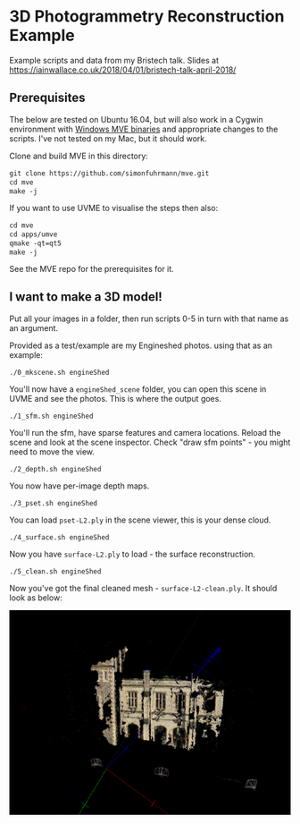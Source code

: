 # 3D Photogrammetry Reconstruction Example

Example scripts and data from my Bristech talk. Slides at https://iainwallace.co.uk/2018/04/01/bristech-talk-april-2018/

## Prerequisites 

The below are tested on Ubuntu 16.04, but will also work in a Cygwin environment with [Windows MVE binaries](https://www.gcc.tu-darmstadt.de/home/proj/mve/) and appropriate changes to the scripts. I've not tested on my Mac, but it should work.

Clone and build MVE in this directory:

	git clone https://github.com/simonfuhrmann/mve.git
	cd mve
	make -j

If you want to use UVME to visualise the steps then also:

	cd mve
	cd apps/umve
	qmake -qt=qt5
	make -j

See the MVE repo for the prerequisites for it.

## I want to make a 3D model!

Put all your images in a folder, then run scripts 0-5 in turn with that name as an argument.

Provided as a test/example are my Engineshed photos. using that as an example:

	./0_mkscene.sh engineShed

You'll now have a `engineShed_scene`  folder, you can open this scene in UVME and see the photos. This is where the output goes.

	./1_sfm.sh engineShed

You'll run the sfm, have sparse features and camera locations. Reload the scene and look at the scene inspector. Check "draw sfm points" - you might need to move the view.

	./2_depth.sh engineShed

You now have per-image depth maps.

	./3_pset.sh engineShed

You can load `pset-L2.ply` in the scene viewer, this is your dense cloud.

	./4_surface.sh engineShed

Now you have `surface-L2.ply` to load - the surface reconstruction.

	./5_clean.sh engineShed

Now you've got the final cleaned mesh - `surface-L2-clean.ply`. It should look as below:


![alt text](final.png "Completed model")

